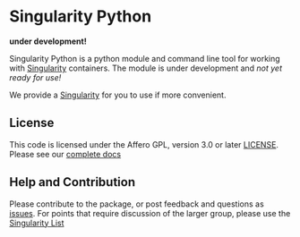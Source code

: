 # Singularity Python

**under development!**

Singularity Python is a python module and command line tool for working with <a href="https://singularityware.github.io" target="_blank">Singularity</a> containers. The module is under development and *not yet ready for use!*

We provide a [Singularity](Singularity) for you to use if more convenient.

## License
This code is licensed under the Affero GPL, version 3.0 or later [LICENSE](LICENSE).
Please see our [complete docs](https://github.com/singularityware/singularity-python/wiki)

## Help and Contribution
Please contribute to the package, or post feedback and questions as <a href="https://github.com/singularityhub/singularity-cli" target="_blank">issues</a>. For points that require discussion of the larger group, please use the <a href="https://groups.google.com/a/lbl.gov/forum/#!forum/singularity" target="_blank">Singularity List</a>
